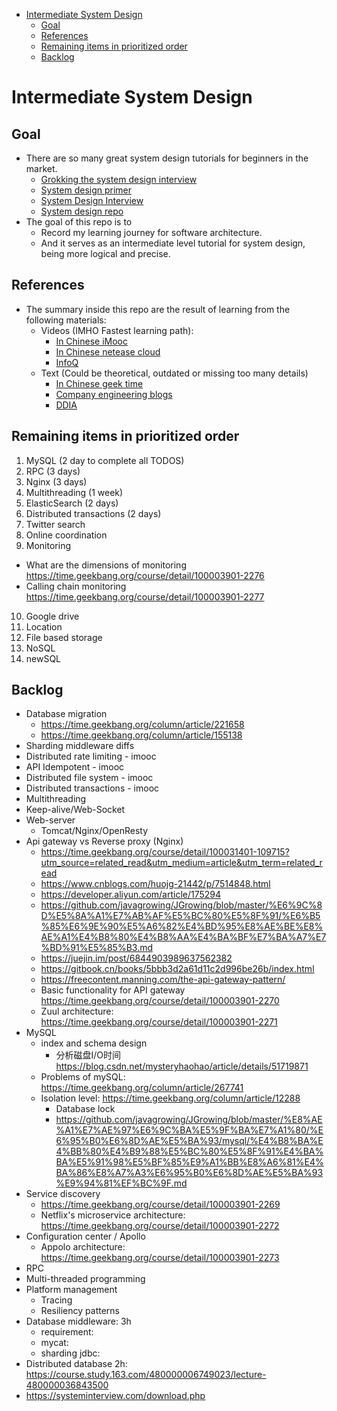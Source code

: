 <!-- MarkdownTOC -->

- [Intermediate System Design](#intermediate-system-design)
	- [Goal](#goal)
	- [References](#references)
	- [Remaining items in prioritized order](#remaining-items-in-prioritized-order)
	- [Backlog](#backlog)

<!-- /MarkdownTOC -->


# Intermediate System Design 
## Goal
* There are so many great system design tutorials for beginners in the market. 
  * [Grokking the system design interview](https://www.educative.io/courses/grokking-the-system-design-interview)
  * [System design primer](https://github.com/donnemartin/system-design-primer)
  * [System Design Interview](https://www.amazon.com/System-Design-Interview-insiders-Second/dp/B08CMF2CQF/ref=sr_1_1?dchild=1&keywords=system+design&qid=1619578081&sr=8-1)
  * [System design repo](https://github.com/checkcheckzz/system-design-interview)
* The goal of this repo is to 
  * Record my learning journey for software architecture. 
  * And it serves as an intermediate level tutorial for system design, being more logical and precise. 

## References
* The summary inside this repo are the result of learning from the following materials:
  * Videos (IMHO Fastest learning path):
      * [In Chinese iMooc](https://www.imooc.com/)
      * [In Chinese netease cloud](https://study.163.com/)
      * [InfoQ](https://www.infoq.com/?variant=homepage_collections)
  * Text (Could be theoretical, outdated or missing too many details)
    * [In Chinese geek time](https://time.geekbang.org/)
    * [Company engineering blogs](https://github.com/aaronwinter/engineering-blogs)
    * [DDIA](https://www.amazon.com/Designing-Data-Intensive-Applications-Reliable-Maintainable/dp/1449373321/ref=sr_1_1?crid=38CARLM3E1P07&dchild=1&keywords=designing+data-intensive+applications&qid=1619579153&sprefix=intensive+data+app%2Caps%2C208&sr=8-1)

## Remaining items in prioritized order
1. MySQL (2 day to complete all TODOS)
2. RPC (3 days)
3. Nginx (3 days)
4. Multithreading (1 week)
5. ElasticSearch (2 days)
6. Distributed transactions (2 days)
7. Twitter search
8. Online coordination
9. Monitoring
  - What are the dimensions of monitoring https://time.geekbang.org/course/detail/100003901-2276
  - Calling chain monitoring https://time.geekbang.org/course/detail/100003901-2277
10. Google drive
11. Location
12. File based storage
13. NoSQL
14. newSQL


## Backlog
* Database migration
	- https://time.geekbang.org/column/article/221658
	- https://time.geekbang.org/column/article/155138
* Sharding middleware diffs
* Distributed rate limiting - imooc
* API Idempotent - imooc
* Distributed file system - imooc
* Distributed transactions - imooc
* Multithreading
* Keep-alive/Web-Socket
* Web-server
	- Tomcat/Nginx/OpenResty
* Api gateway vs Reverse proxy (Nginx)
	- https://time.geekbang.org/course/detail/100031401-109715?utm_source=related_read&utm_medium=article&utm_term=related_read
	- https://www.cnblogs.com/huojg-21442/p/7514848.html
	- https://developer.aliyun.com/article/175294
	- https://github.com/javagrowing/JGrowing/blob/master/%E6%9C%8D%E5%8A%A1%E7%AB%AF%E5%BC%80%E5%8F%91/%E6%B5%85%E6%9E%90%E5%A6%82%E4%BD%95%E8%AE%BE%E8%AE%A1%E4%B8%80%E4%B8%AA%E4%BA%BF%E7%BA%A7%E7%BD%91%E5%85%B3.md
	- https://juejin.im/post/6844903989637562382
	- https://gitbook.cn/books/5bbb3d2a61d11c2d996be26b/index.html
	- https://freecontent.manning.com/the-api-gateway-pattern/
	- Basic functionality for API gateway https://time.geekbang.org/course/detail/100003901-2270
	- Zuul architecture: https://time.geekbang.org/course/detail/100003901-2271
* MySQL
	* index and schema design
		- 分析磁盘I/O时间 https://blog.csdn.net/mysteryhaohao/article/details/51719871
	* Problems of mySQL: https://time.geekbang.org/column/article/267741
	* Isolation level: https://time.geekbang.org/column/article/12288
		* Database lock
		- https://github.com/javagrowing/JGrowing/blob/master/%E8%AE%A1%E7%AE%97%E6%9C%BA%E5%9F%BA%E7%A1%80/%E6%95%B0%E6%8D%AE%E5%BA%93/mysql/%E4%B8%BA%E4%BB%80%E4%B9%88%E5%BC%80%E5%8F%91%E4%BA%BA%E5%91%98%E5%BF%85%E9%A1%BB%E8%A6%81%E4%BA%86%E8%A7%A3%E6%95%B0%E6%8D%AE%E5%BA%93%E9%94%81%EF%BC%9F.md
* Service discovery
	- https://time.geekbang.org/course/detail/100003901-2269
	- Netflix's microservice architecture: https://time.geekbang.org/course/detail/100003901-2272
* Configuration center / Apollo
	- Appolo architecture: https://time.geekbang.org/course/detail/100003901-2273
* RPC
* Multi-threaded programming
* Platform management
	* Tracing
	* Resiliency patterns
* Database middleware: 3h
	- requirement: 
	- mycat:
	- sharding jdbc: 
* Distributed database 2h: https://course.study.163.com/480000006749023/lecture-480000036843500
* https://systeminterview.com/download.php
